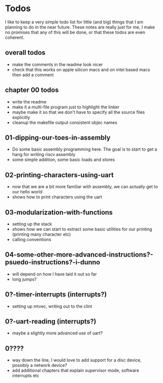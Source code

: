 # Todos
I like to keep a very simple todo list for little (and big) things that I am planning to do in the near future.
These notes are really just for me, I make no promises that any of this will be done, or that these todos are even coherent.

## overall todos
- make the comments in the readme look nicer
- check that this works on apple silicon macs and on intel based macs then add a comment

## chapter 00 todos
- write the readme
- make it a multi-file program just to highlight the linker
- maybe make it so that we don't have to specify all the source files explicitly
- cleanup the makefile output consistent objec names

## 01-dipping-our-toes-in-assembly
- Do some basic assembly programming here. The goal is to start to get a hang for writing riscv assembly
- some simple addition, some basic loads and stores

## 02-printing-characters-using-uart
- now that we are a bit more familiar with assembly, we can actually get to our hello world
- shows how to print characters using the uart

## 03-modularization-with-functions
- setting up the stack
- shows how we can start to extract some basic utilities for our printing (printing many character etc)
- calling conventions

## 04-some-other-more-advanced-instructions?-psuedo-instructions?-i-dunno
- will depend on how I have laid it out so far
- long jumps?

## 0?-timer-interrupts (interrupts?)
- setting up mtvec, writing out to the clint

## 0?-uart-reading (interrupts?)
- maybe a slightly more advanced use of uart?

## 0????
- way down the line, I would love to add support for a disc device, possibly a network device?
- add additional chapters that explain supervisor mode, software interrupts etc


